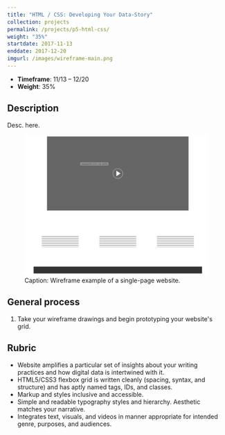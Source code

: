 ```yaml
---
title: "HTML / CSS: Developing Your Data-Story"
collection: projects
permalink: /projects/p5-html-css/
weight: "35%"
startdate: 2017-11-13
enddate: 2017-12-20
imgurl: /images/wireframe-main.png
---
```


<ul class="project-top-info">
  <li>
    <b>Timeframe</b>: 11/13 &ndash; 12/20</li>
  <li>
    <b>Weight</b>: 35%</li>
</ul>

## Description

Desc. here.

<figure id="twitter-css-body" class="figure-inline">
  <img src="/images/wireframe-main.png" alt="Wireframe example of a single-page website." />
  <figcaption>
    Caption: Wireframe example of a single-page website.
  </figcaption>
</figure>

## General process

1. Take your wireframe drawings and begin prototyping your website's grid.


## Rubric

- Website amplifies a particular set of insights about your writing practices and how digital data is intertwined with it.
- HTML5/CSS3 flexbox grid is written cleanly (spacing, syntax, and structure) and has aptly named tags, IDs, and classes.
- Markup and styles inclusive and accessible.
- Simple and readable typography styles and hierarchy. Aesthetic matches your narrative.
- Integrates text, visuals, and videos in manner appropriate for intended genre, purposes, and audiences.
